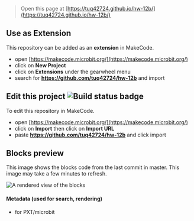 
> Open this page at [https://tuq42724.github.io/hw-12b/](https://tuq42724.github.io/hw-12b/)

## Use as Extension

This repository can be added as an **extension** in MakeCode.

* open [https://makecode.microbit.org/](https://makecode.microbit.org/)
* click on **New Project**
* click on **Extensions** under the gearwheel menu
* search for **https://github.com/tuq42724/hw-12b** and import

## Edit this project ![Build status badge](https://github.com/tuq42724/hw-12b/workflows/MakeCode/badge.svg)

To edit this repository in MakeCode.

* open [https://makecode.microbit.org/](https://makecode.microbit.org/)
* click on **Import** then click on **Import URL**
* paste **https://github.com/tuq42724/hw-12b** and click import

## Blocks preview

This image shows the blocks code from the last commit in master.
This image may take a few minutes to refresh.

![A rendered view of the blocks](https://github.com/tuq42724/hw-12b/raw/master/.github/makecode/blocks.png)

#### Metadata (used for search, rendering)

* for PXT/microbit
<script src="https://makecode.com/gh-pages-embed.js"></script><script>makeCodeRender("{{ site.makecode.home_url }}", "{{ site.github.owner_name }}/{{ site.github.repository_name }}");</script>
